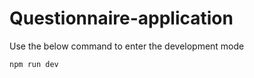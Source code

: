 # Questionnaire-application

Use the below command to enter the development mode
```JavaScript
npm run dev
```